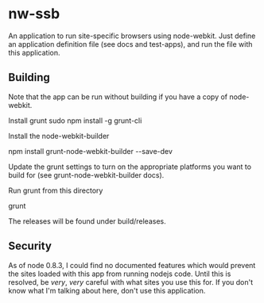 
# nw-ssb

An application to run site-specific browsers using node-webkit. Just
define an application definition file (see docs and test-apps), and
run the file with this application.

## Building

Note that the app can be run without building if you have a copy of
node-webkit.

Install grunt
   sudo npm install -g grunt-cli

Install the node-webkit-builder

   npm install grunt-node-webkit-builder --save-dev

Update the grunt settings to turn on the appropriate platforms you want
to build for (see grunt-node-webkit-builder docs).

Run grunt from this directory

   grunt

The releases will be found under build/releases. 

## Security

As of node 0.8.3, I could find no documented features which would prevent
the sites loaded with this app from running nodejs code. Until this is 
resolved, be *very*, *very* careful with what sites you use this for.
If you don't know what I'm talking about here, don't use this application.
